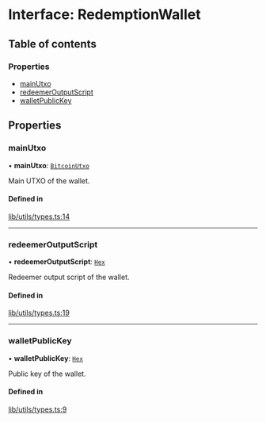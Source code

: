 # Interface: RedemptionWallet

## Table of contents

### Properties

- [mainUtxo](RedemptionWallet.md#mainutxo)
- [redeemerOutputScript](RedemptionWallet.md#redeemeroutputscript)
- [walletPublicKey](RedemptionWallet.md#walletpublickey)

## Properties

### mainUtxo

• **mainUtxo**: [`BitcoinUtxo`](../README.md#bitcoinutxo)

Main UTXO of the wallet.

#### Defined in

[lib/utils/types.ts:14](https://github.com/jose-blockchain/tbtc-v2/blob/main/typescript/src/lib/utils/types.ts#L14)

___

### redeemerOutputScript

• **redeemerOutputScript**: [`Hex`](../classes/Hex.md)

Redeemer output script of the wallet.

#### Defined in

[lib/utils/types.ts:19](https://github.com/jose-blockchain/tbtc-v2/blob/main/typescript/src/lib/utils/types.ts#L19)

___

### walletPublicKey

• **walletPublicKey**: [`Hex`](../classes/Hex.md)

Public key of the wallet.

#### Defined in

[lib/utils/types.ts:9](https://github.com/jose-blockchain/tbtc-v2/blob/main/typescript/src/lib/utils/types.ts#L9)
